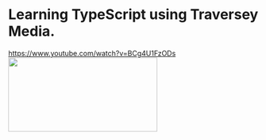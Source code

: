 # Learning TypeScript using Traversey Media.
https://www.youtube.com/watch?v=BCg4U1FzODs
<a href="url"><img src="https://www.educative.io/api/page/6232248928960512/image/download/6591594615537664" align="left" height="150" width="300"></a>

